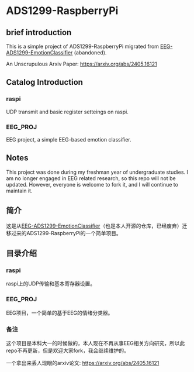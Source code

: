 # ADS1299-RaspberryPi
## brief introduction
This is a simple project of ADS1299-RaspberryPi migrated from [EEG-ADS1299-EmotionClassifier](https://github.com/ZakiZhang168/EEG-ADS1299-EmotionClassifier) (abandoned).

An Unscrupulous Arxiv Paper: https://arxiv.org/abs/2405.16121

## Catalog Introduction
### raspi
UDP transmit and basic register setteings on raspi.
### EEG_PROJ
EEG project, a simple EEG-based emotion classifier.

## Notes
This project was done during my freshman year of undergraduate studies. I am no longer engaged in EEG related research, so this repo will not be updated. However, everyone is welcome to fork it, and I will continue to maintain it.

## 简介
这是从[EEG-ADS1299-EmotionClassifier](https://github.com/ZakiZhang168/EEG-ADS1299-EmotionClassifier)（也是本人开源的仓库，已经废弃）迁移过来的ADS1299-RaspberryPi的一个简单项目。
## 目录介绍
### raspi
raspi上的UDP传输和基本寄存器设置。
### EEG_PROJ
EEG项目，一个简单的基于EEG的情绪分类器。
### 备注
这个项目是本科大一的时候做的，本人现在不再从事EEG相关方向研究，所以此repo不再更新，但是欢迎大家fork，我会继续维护的。

一个拿出来丢人现眼的arxiv论文: https://arxiv.org/abs/2405.16121